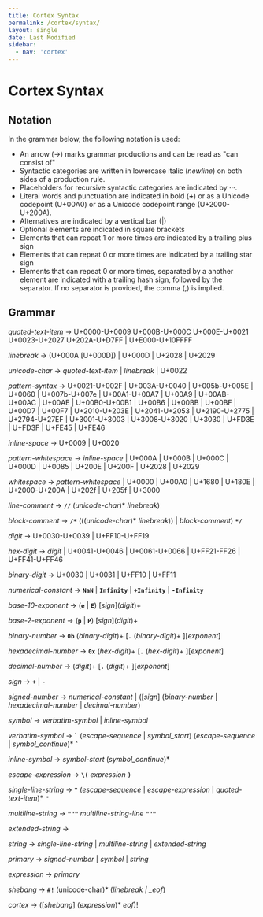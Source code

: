 ```yaml
---
title: Cortex Syntax
permalink: /cortex/syntax/
layout: single
date: Last Modified
sidebar:
  - nav: 'cortex'
---
```


<script defer type='module'>
    import {renderMathInDocument} from '//unpkg.com/mathlive/dist/mathlive.min.mjs';
    renderMathInDocument({ 
      renderAccessibleContent: false,
      TeX: { 
        delimiters: {
          inline: [['\\(', '\\)']],
          display: [ ['$$', '$$'], ['\\[', '\\]']],
        },
        processEnvironments : false 
      },
      asciiMath: null,
    });
</script>

# Cortex Syntax

## Notation

In the grammar below, the following notation is used:

- An arrow (→) marks grammar productions and can be read as "can consist of"
- Syntactic categories are written in lowercase italic (_newline_) on both sides
  of a production rule.
- Placeholders for recursive syntactic categories are indicated by _···_.
- Literal words and punctuation are indicated in bold (**+**) or as a Unicode
  codepoint (U+00A0) or as a Unicode codepoint range (U+2000-U+200A).
- Alternatives are indicated by a vertical bar (|)
- Optional elements are indicated in square brackets
- Elements that can repeat 1 or more times are indicated by a trailing plus sign
- Elements that can repeat 0 or more times are indicated by a trailing star sign
- Elements that can repeat 0 or more times, separated by a another element are
  indicated with a trailing hash sign, followed by the separator. If no
  separator is provided, the comma (,) is implied.

## Grammar

_quoted-text-item_ → U+0000-U+0009 U+000B-U+000C U+000E-U+0021 U+0023-U+2027
U+202A-U+D7FF | U+E000-U+10FFFF

_linebreak_ → (U+000A \[U+000D\]) | U+000D | U+2028 | U+2029

_unicode-char_ → _quoted-text-item_ | _linebreak_ | U+0022

_pattern-syntax_ → U+0021-U+002F | U+003A-U+0040 | U+005b-U+005E | U+0060 |
U+007b-U+007e | U+00A1-U+00A7 | U+00A9 | U+00AB-U+00AC | U+00AE | U+00B0-U+00B1
| U+00B6 | U+00BB | U+00BF | U+00D7 | U+00F7 | U+2010-U+203E | U+2041-U+2053 |
U+2190-U+2775 | U+2794-U+27EF | U+3001-U+3003 | U+3008-U+3020 | U+3030 | U+FD3E
| U+FD3F | U+FE45 | U+FE46

_inline-space_ → U+0009 | U+0020

_pattern-whitespace_ → _inline-space_ | U+000A | U+000B | U+000C | U+000D |
U+0085 | U+200E | U+200F | U+2028 | U+2029

_whitespace_ → _pattern-whitespace_ | U+0000 | U+00A0 | U+1680 | U+180E |
U+2000-U+200A | U+202f | U+205f | U+3000

_line-comment_ → **`//`** (_unicode-char_)\* _linebreak_)

_block-comment_ → **`/*`** (((_unicode-char_)\* _linebreak_)) | _block-comment_)
**`*/`**

_digit_ → U+0030-U+0039 | U+FF10-U+FF19

_hex-digit_ → _digit_ | U+0041-U+0046 | U+0061-U+0066 | U+FF21-FF26 |
U+FF41-U+FF46

_binary-digit_ → U+0030 | U+0031 | U+FF10 | U+FF11

_numerical-constant_ → **`NaN`** | **`Infinity`** | **`+Infinity`** |
**`-Infinity`**

_base-10-exponent_ → (**`e`** | **`E`**) \[_sign_\](_digit_)+

_base-2-exponent_ → (**`p`** | **`P`**) \[_sign_\](_digit_)+

_binary-number_ → **`0b`** (_binary-digit_)+ \[**`.`** (_binary-digit_)+
\]\[_exponent_\]

_hexadecimal-number_ → **`0x`** (_hex-digit_)+ \[**`.`** (_hex-digit_)+
\]\[_exponent_\]

_decimal-number_ → (_digit_)+ \[**`.`** (_digit_)+ \]\[_exponent_\]

_sign_ → **`+`** | **`-`**

_signed-number_ → _numerical-constant_ | (\[_sign_\] (_binary-number_ |
_hexadecimal-number_ | _decimal-number_)

_symbol_ → _verbatim-symbol_ | _inline-symbol_

_verbatim-symbol_ → **`` ` ``** (_escape-sequence_ | _symbol_start_)
(_escape-sequence_ | _symbol_continue_)\* **`` ` ``**

_inline-symbol_ → _symbol-start_ (_symbol_continue_)\*

_escape-expression_ → **`\(`** _expression_ **`)`**

_single-line-string_ → **`"`** (_escape-sequence_ | _escape-expression_ |
_quoted-text-item_)\* **`"`**

_multiline-string_ → **`"""`** _multiline-string-line_ **`"""`**

_extended-string_ →

_string_ → _single-line-string_ | _multiline-string_ | _extended-string_

_primary_ → _signed-number_ | _symbol_ | _string_

_expression_ → _primary_

_shebang_ → **`#!`** (unicode-char)\* (_linebreak | \_eof_)

_cortex_ → (\[_shebang_\] (_expression_)\* _eof_)!
